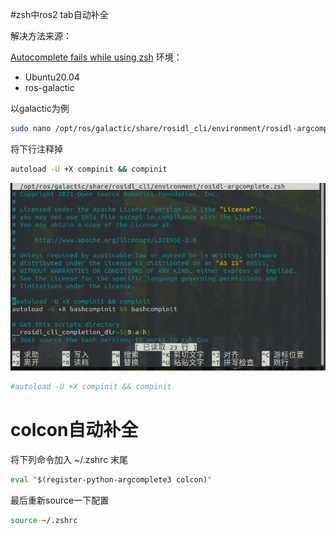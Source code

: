 #zsh中ros2 tab自动补全

解决方法来源：

[Autocomplete fails while using zsh](https://github.com/ros2/ros2cli/issues/534)
环境：

* Ubuntu20.04
* ros-galactic

以galactic为例

```bash
sudo nano /opt/ros/galactic/share/rosidl_cli/environment/rosidl-argcomplete.zsh 
```

将下行注释掉

```bash
autoload -U +X compinit && compinit
```

![argcomplete](./pic/argcomplete.png)

```bash
#autoload -U +X compinit && compinit
```

# colcon自动补全

将下列命令加入 ~/.zshrc 末尾

```bash
eval "$(register-python-argcomplete3 colcon)"
```

最后重新source一下配置

```bash
source ~/.zshrc
```
